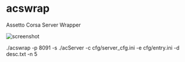# acswrap
Assetto Corsa Server Wrapper

![screenshot](https://user-images.githubusercontent.com/24981419/190940277-6042d96c-de56-48e4-ae65-65166b6d0d39.png)

./acswrap -p 8091 -s ./acServer -c cfg/server_cfg.ini -e cfg/entry.ini -d desc.txt -n 5

